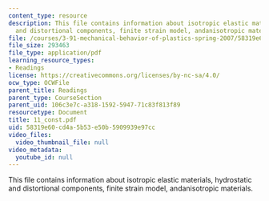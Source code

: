```yaml
---
content_type: resource
description: This file contains information about isotropic elastic materials, hydrostatic
  and distortional components, finite strain model, andanisotropic materials.
file: /courses/3-91-mechanical-behavior-of-plastics-spring-2007/58319e60cd4a5b53e50b5909939e97cc_11_const.pdf
file_size: 293463
file_type: application/pdf
learning_resource_types:
- Readings
license: https://creativecommons.org/licenses/by-nc-sa/4.0/
ocw_type: OCWFile
parent_title: Readings
parent_type: CourseSection
parent_uid: 106c3e7c-a318-1592-5947-71c83f813f89
resourcetype: Document
title: 11_const.pdf
uid: 58319e60-cd4a-5b53-e50b-5909939e97cc
video_files:
  video_thumbnail_file: null
video_metadata:
  youtube_id: null
---
```

This file contains information about isotropic elastic materials, hydrostatic and distortional components, finite strain model, andanisotropic materials.